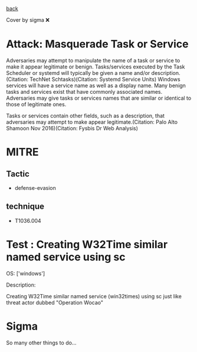 [back](../index.md)

Cover by sigma :x: 

# Attack: Masquerade Task or Service

 Adversaries may attempt to manipulate the name of a task or service to make it appear legitimate or benign. Tasks/services executed by the Task Scheduler or systemd will typically be given a name and/or description.(Citation: TechNet Schtasks)(Citation: Systemd Service Units) Windows services will have a service name as well as a display name. Many benign tasks and services exist that have commonly associated names. Adversaries may give tasks or services names that are similar or identical to those of legitimate ones.

Tasks or services contain other fields, such as a description, that adversaries may attempt to make appear legitimate.(Citation: Palo Alto Shamoon Nov 2016)(Citation: Fysbis Dr Web Analysis)

# MITRE
## Tactic
  - defense-evasion

## technique
  - T1036.004

# Test : Creating W32Time similar named service using sc

OS: ['windows']

Description:

 Creating W32Time similar named service (win32times) using sc just like threat actor dubbed "Operation Wocao"

# Sigma

 So many other things to do...